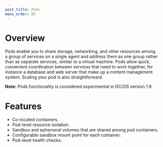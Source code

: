 ```yaml
---
post_title: Pods
menu_order: 85
---
```


# Overview
Pods enable you to share storage, networking, and other resources among a group of services on a single agent and address them as one group rather than as separate services, similar to a virtual machine. Pods allow quick, convenient coordination between services that need to work together, for instance a database and web server that make up a content management system. Scaling your pod is also straightforward.

**Note:** Pods functionality is considered experimental in DC/OS version 1.9.
		
# Features
* Co-located containers.
* Pod-level resource isolation.
* Sandbox and ephemeral volumes that are shared among pod containers.
* Configurable sandbox mount point for each container.
* Pod-level health checks.
